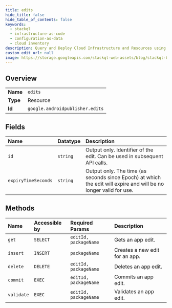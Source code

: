 ```yaml
---
title: edits
hide_title: false
hide_table_of_contents: false
keywords:
  - stackql
  - infrastructure-as-code
  - configuration-as-data
  - cloud inventory
description: Query and Deploy Cloud Infrastructure and Resources using SQL
custom_edit_url: null
image: https://storage.googleapis.com/stackql-web-assets/blog/stackql-blog-post-featured-image.png
---
```

  
    

## Overview
<table><tbody>
<tr><td><b>Name</b></td><td><code>edits</code></td></tr>
<tr><td><b>Type</b></td><td>Resource</td></tr>
<tr><td><b>Id</b></td><td><code>google.androidpublisher.edits</code></td></tr>
</tbody></table>

## Fields
| Name | Datatype | Description |
|:-----|:---------|:------------|
| `id` | `string` | Output only. Identifier of the edit. Can be used in subsequent API calls. |
| `expiryTimeSeconds` | `string` | Output only. The time (as seconds since Epoch) at which the edit will expire and will be no longer valid for use. |
## Methods
| Name | Accessible by | Required Params | Description |
|:-----|:--------------|:----------------|:------------|
| `get` | `SELECT` | `editId, packageName` | Gets an app edit. |
| `insert` | `INSERT` | `packageName` | Creates a new edit for an app. |
| `delete` | `DELETE` | `editId, packageName` | Deletes an app edit. |
| `commit` | `EXEC` | `editId, packageName` | Commits an app edit. |
| `validate` | `EXEC` | `editId, packageName` | Validates an app edit. |
